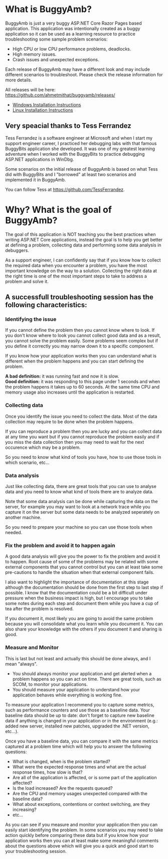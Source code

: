 <h1>What is BuggyAmb?</h1>

BuggyAmb is just a very buggy ASP.NET Core Razor Pages based application. This application was intentionally created as a buggy application so it can be used as a learning resource to practice troubleshooting some sample problem scenarios:

* High CPU or low CPU performance problems, deadlocks.
* High memory issues.
* Crash issues and unexpected exceptions.

Each release of BuggyAmb may have a different look and may include different scenarios to troubleshoot. Please check the release information for more details.

All releases will be here: https://github.com/ahmetmithat/buggyamb/releases/

* <a href="Docs/windows_installation_instructions.md">Windows Installation Instructions</a>
* <a href="Docs/linux_installation_instructions.md">Linux Installation Instructions</a>

<h2>Very speacial thanks to Tess Ferrandez</h2>

Tess Ferrandez is a software engineer at Microsoft and when I start my support engineer career, I practiced her debugging labs with that famous BuggyBits application she developed. It was one of my greatest learning adventure when I worked with the BuggyBits to practice debugging ASP.NET applications in WinDbg.

Some scenarios on the initial release of BuggyAmb is based on what Tess did with BuggyBits and I "borrowed" at least two scenarios and implemented it in BuggyAmb.

You can follow Tess at https://github.com/TessFerrandez.

<h1>Why? What is the goal of BuggyAmb?</h1>

The goal of this application is NOT teaching you the best practices when writing ASP.NET Core applications, instead the goal is to help you get better at defining a problem, collecting data and performing some data analysis in debuggers.

As a support engineer, I can confidently say that if you know how to collect the required data when you encounter a problem, you have the most important knowledge on the way to a solution. Collecting the right data at the right time is one of the most important steps to take to address a problem and solve it.

<h2>A successfull troubleshooting session has the following characteristics:</h2>

<h3>Identifying the issue</h3>

If you cannot define the problem then you cannot know where to look. If you don't know where to look you cannot collect good data and as a result, you cannot solve the problem easily. Some problems seem complex but if you define it correctly you may narrow down it to a specific component.

If you know how your application works then you can understand what is different when the problem happens and you can start defining the problem.

<b>A bad definition:</b> it was running fast and now it is slow.
<br/>
<b>Good definition:</b> it was responding to this page under 1 seconds and when the problem happens it takes up to 60 seconds. At the same time CPU and memory usage also increases until the application is restarted.

<h3>Collecting data</h3>

Once you identify the issue you need to collect the data. Most of the data collection may require to be done when the problem happens. 

If you can reproduce a problem then you are lucky and you can collect data at any time you want but if you cannot reproduce the problem easily and if you miss the data collection then you may need to wait for the next occurence which may be a problem.

So you need to know what kind of tools you have, how to use those tools in which scenario, etc...

<h3>Data analysis</h3>

Just like collecting data, there are great tools that you can use to analyse data and you need to know what kind of tools there are to analyze data.

Note that some data analysis can be done while capturing the data on the server, for example you may want to look at a network trace while you capture it on the server but some data needs to be analyzed seperately on another machine.

So you need to prepare your machine so you can use those tools when needed.

<h3>Fix the problem and avoid it to happen again</h3>

A good data analysis will give you the power to fix the problem and avoid it to happen. Root cause of some of the problems may be related with some external components that you cannot control but you can at least take some pre-cautions to handle the situation when that external component fails.

I also want to highlight the importance of documentation at this stage although the documentation should be done from the first step to last step if possible. I know that the documentation could be a bit difficult under pressure when the business impact is high, but I encourage you to take some notes during each step and document them while you have a cup of tea after the problem is resolved.

If you document it, most likely you are going to avoid the same problem because you will consolidate what you learn while you document it. You can also share your knowledge with the others if you document it and sharing is good.

<h3>Measure and Monitor</h3>

This is last but not least and actually this should be done always, and I mean "always".

* You should always monitor your application and get alerted when a problem happens so you can act on time. There are great tools, such as SCOM, to monitor your applications.
* You should measure your application to understand how your application behaves while everything is working fine.

To measure your application I recommend you to capture some metrics, such as performance counters and use those as a baseline data. Your baseline data should be up to date: don't forget to capture new baseline data if anything is changed in your application or in the environment (e.g.: added new server, installed new patches, upgraded the .NET version, etc...).

Once you have a baseline data, you can compare it with the same metrics captured at a problem time which will help you to answer the following questions:

* What is changed, when is the problem started?
* What were the expected response times and what are the actual response times, how slow is that?
* Are all of the application is affected, or is some part of the application affected?
* Is the load increased? Are the requests queued?
* Are the CPU and memory usages unexpected compared with the baseline data?
* What about exceptions, contentions or context switching, are they increasing?
* etc...

As you can see if you measure and monitor your application then you can easily start identifying the problem. In some scenarios you may need to take action quickly before comparing these data but if you know how your application works then you can at least make some meaningful comments about the questions above which will give you a quick and good start to your troubleshooting session.